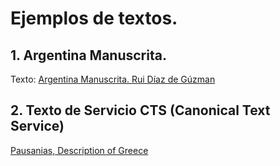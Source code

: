 # Ejemplos de textos.

 ## 1. Argentina Manuscrita.

Texto: [Argentina Manuscrita. Rui Díaz de Gúzman](http://www.cervantesvirtual.com/obra-visor/historia-argentina-del-descubrimiento-poblacion-y-conquista-de-las-provincias-del-rio-de-la-plata--0/html/ff57d7e8-82b1-11df-acc7-002185ce6064_12.html "Argentina Manuscrita. Rui Díaz de Gúzman")

## 2. Texto de Servicio CTS (Canonical Text Service) 
[Pausanias, Description of Greece](https://scaife.perseus.org/reader/urn:cts:greekLit:tlg0525.tlg001.perseus-eng2:1.1.1-1.1.5/ "Pausanias, Description of Greece")


